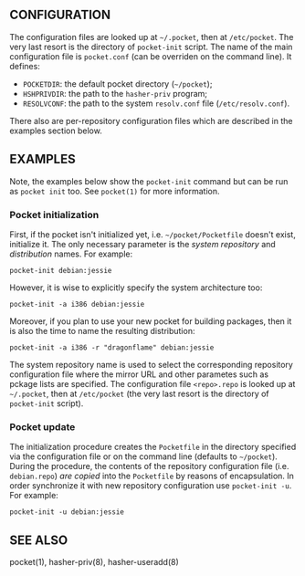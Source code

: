 
CONFIGURATION
-------------

The configuration files are looked up at `~/.pocket`, then at
`/etc/pocket`. The very last resort is the directory of `pocket-init`
script. The name of the main configuration file is `pocket.conf` (can
be overriden on the command line). It defines:

  * `POCKETDIR`:
    the default pocket directory (`~/pocket`);
  * `HSHPRIVDIR`:
    the path to the `hasher-priv` program;
  * `RESOLVCONF`:
    the path to the system `resolv.conf` file (`/etc/resolv.conf`).
    
There also are per-repository configuration files which are described
in the examples section below.


EXAMPLES
--------

Note, the examples below show the `pocket-init` command but can
be run as `pocket init` too. See `pocket(1)` for more information.

### Pocket initialization

First, if the pocket isn't initialized yet, i.e. `~/pocket/Pocketfile`
doesn't exist, initialize it. The only necessary parameter is the
*system repository* and *distribution* names. For example:

    pocket-init debian:jessie

However, it is wise to explicitly specify the system architecture
too:

    pocket-init -a i386 debian:jessie

Moreover, if you plan to use your new pocket for building packages,
then it is also the time to name the resulting distribution:

    pocket-init -a i386 -r "dragonflame" debian:jessie

The system repository name is used to select the corresponding
repository configuration file where the mirror URL and other
parametes such as pckage lists are specified. The configuration
file `<repo>.repo` is looked up at `~/.pocket`, then at
`/etc/pocket` (the very last resort is the directory of
`pocket-init` script).


### Pocket update

The initialization procedure creates the `Pocketfile` in the directory
specified via the configuration file or on the command line (defaults
to `~/pocket`). During the procedure, the contents of the repository
configuration file (i.e. `debian.repo`) *are copied* into the
`Pocketfile` by reasons of encapsulation. In order synchronize it
with new repository configuration use `pocket-init -u`. For example:

    pocket-init -u debian:jessie


SEE ALSO
--------

pocket(1), hasher-priv(8), hasher-useradd(8)
